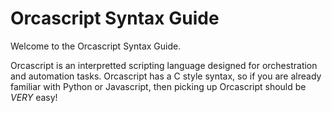 # Orcascript Syntax Guide

Welcome to the Orcascript Syntax Guide.

Orcascript is an interpretted scripting language designed for orchestration and automation tasks.
Orcascript has a C style syntax, so if you are already familiar with Python
or Javascript, then picking up Orcascript should be *VERY* easy!
